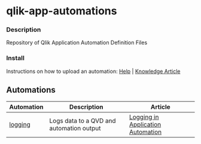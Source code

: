 # qlik-app-automations

### Description

Repository of Qlik Application Automation Definition Files

### Install

 Instructions on how to upload an automation: [Help](https://help.qlik.com/en-US/blendr/Content/blend-editor/copy-paste-import-export-blends-and-change-logs.htm) | [Knowledge Article](https://community.qlik.com/t5/Knowledge/How-to-import-and-export-automations/ta-p/1781602)

## Automations

Automation|Description|Article
----------|-----------|-------
[logging](./logging/logging.json)|Logs data to a QVD and automation output|[Logging in Application Automation](https://whereclause.com/2022/03/23/logging-in-application-automation/)
